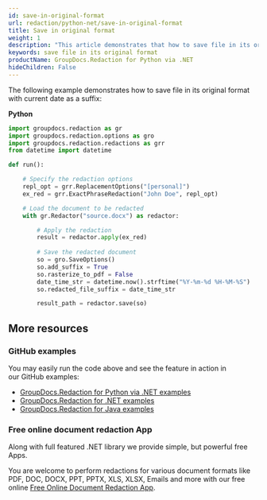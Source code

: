 ```yaml
---
id: save-in-original-format
url: redaction/python-net/save-in-original-format
title: Save in original format
weight: 1
description: "This article demonstrates that how to save file in its original format with current date as a suffix"
keywords: save file in its original format
productName: GroupDocs.Redaction for Python via .NET
hideChildren: False
---
```

The following example demonstrates how to save file in its original format with current date as a suffix:

**Python**

```python
import groupdocs.redaction as gr
import groupdocs.redaction.options as gro
import groupdocs.redaction.redactions as grr
from datetime import datetime

def run():

    # Specify the redaction options
    repl_opt = grr.ReplacementOptions("[personal]")
    ex_red = grr.ExactPhraseRedaction("John Doe", repl_opt)

    # Load the document to be redacted
    with gr.Redactor("source.docx") as redactor:

        # Apply the redaction
        result = redactor.apply(ex_red)
        
        # Save the redacted document
        so = gro.SaveOptions()
        so.add_suffix = True
        so.rasterize_to_pdf = False
        date_time_str = datetime.now().strftime("%Y-%m-%d %H-%M-%S")
        so.redacted_file_suffix = date_time_str

        result_path = redactor.save(so)
```

## More resources

### GitHub examples

You may easily run the code above and see the feature in action in our GitHub examples:

*   [GroupDocs.Redaction for Python via .NET examples](https://github.com/groupdocs-redaction/GroupDocs.Redaction-for-Python-via-.NET)
*   [GroupDocs.Redaction for .NET examples](https://github.com/groupdocs-redaction/GroupDocs.Redaction-for-.NET)
*   [GroupDocs.Redaction for Java examples](https://github.com/groupdocs-redaction/GroupDocs.Redaction-for-Java)
    

### Free online document redaction App

Along with full featured .NET library we provide simple, but powerful free Apps.

You are welcome to perform redactions for various document formats like PDF, DOC, DOCX, PPT, PPTX, XLS, XLSX, Emails and more with our free online [Free Online Document Redaction App](https://products.groupdocs.app/redaction).
